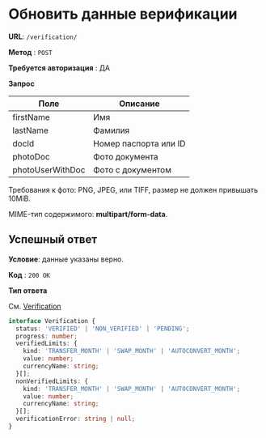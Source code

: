 # Обновить данные верификации

**URL**: `/verification/`

**Метод** : `POST`

**Требуется авторизация** : ДА

**Запрос**

| Поле             | Описание              |
| ---------------- | --------------------- |
| firstName        | Имя                   |
| lastName         | Фамилия               |
| docId            | Номер паспорта или ID |
| photoDoc         | Фото документа        |
| photoUserWithDoc | Фото c документом     |

Требования к фото: PNG, JPEG, или TIFF, размер не должен привышать 10MiB.

MIME-тип содержимого: **multipart/form-data**.

## Успешный ответ

**Условие**: данные указаны верно.

**Код** : `200 OK`

**Тип ответа**

См. [Verification](/api-docs/types.md#Verification)

```typescript
interface Verification {
  status: 'VERIFIED' | 'NON_VERIFIED' | 'PENDING';
  progress: number;
  verifiedLimits: {
    kind: 'TRANSFER_MONTH' | 'SWAP_MONTH' | 'AUTOCONVERT_MONTH';
    value: number;
    currencyName: string;
  }[];
  nonVerifiedLimits: {
    kind: 'TRANSFER_MONTH' | 'SWAP_MONTH' | 'AUTOCONVERT_MONTH';
    value: number;
    currencyName: string;
  }[];
  verificationError: string | null;
}
```
